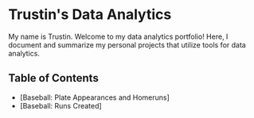 # Trustin's Data Analytics

My name is Trustin. Welcome to my data analytics portfolio! 
Here, I document and summarize my personal projects that utilize tools for data analytics.

## Table of Contents
- [Baseball: Plate Appearances and Homeruns]
- [Baseball: Runs Created]
<!---
trustinvo/trustinvo is a ✨ special ✨ repository because its `README.md` (this file) appears on your GitHub profile.
You can click the Preview link to take a look at your changes.
--->
